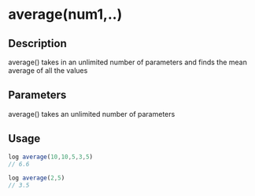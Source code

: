 # average(num1,..)

## Description

average() takes in an unlimited number of parameters and finds the mean average of all the values

## Parameters

average() takes an unlimited number of parameters

## Usage

```javascript
log average(10,10,5,3,5)
// 6.6

log average(2,5)
// 3.5
```
